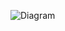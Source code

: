 ![Diagram](http://www.plantuml.com/plantuml/png/XP4zImGn443x-HN3LdwGmlQmEBahFB0ImJhi3hV39JDBPk8Xwd_NO5G4FxfzxClB95cRn-8r9m0xi61H8m1dJuItbAApYisy60RSf6Y6Muxx4ZC0ZEzyf9HOzlW4YESxSRndcVHe3H-K9xpHyN0tqrQrd9p2oyV2goKMpoJU-LghKV_UQCvLElLWXvO1-DpryZcy_PFmbLlXJcOgx556-a7ixV-qDivlqd0nu5ceIy0XHtaS-eIhrbxKkDtQ7tOxmdSNrYHJUuLN)
